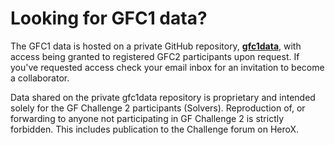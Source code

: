 # Looking for GFC1 data?

The GFC1 data is hosted on a private GitHub repository, [**gfc1data**](https://github.com/gfchallenge/gfc1data), with access being granted to registered GFC2 participants upon request.  If you've requested access check your email inbox for an invitation to become a collaborator.

Data shared on the private gfc1data repository is proprietary and intended solely for the GF Challenge 2 participants (Solvers). Reproduction of, or forwarding to anyone not participating in GF Challenge 2 is strictly forbidden. This includes publication to the Challenge forum on HeroX.
